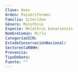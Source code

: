 ```yaml
---
Clase: Aves
Orden: Passeriformes
Familia: Icteridae
Género: Molothrus
Especie: Molothrus bonariensis
NombreComún: Mirlo
CategoríaUICN: 
EstadoConservaciónNacional: 
SectorenlaRBHH: 
Presencia: 
TipoDeDato: 
Fuente: ""
---
```

